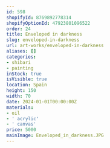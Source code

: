 ```yaml
---
id: 598
shopifyId: 8769892778314
shopifyOptionId: 47923801096522
order: 24
title: Enveloped in darkness
slug: enveloped-in-darkness
url: art-works/enveloped-in-darkness
aliases: []
categories:
- shibari
- painting
inStock: true
isVisible: true
location: Spain
height: 150
width: 70
date: 2024-01-01T00:00:00Z
materials:
- oil
- ' acrylic'
- ' canvas'
price: 5000
mainImage: Enveloped_in_darkness.JPG
---
```

